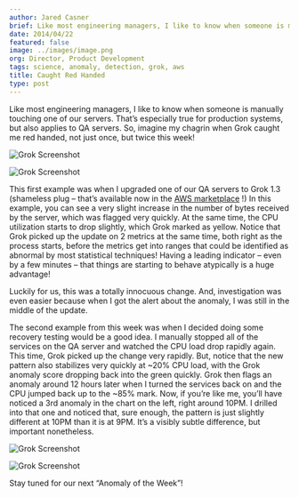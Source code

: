 ```yaml
---
author: Jared Casner
brief: Like most engineering managers, I like to know when someone is manually touching one of our servers. That’s especially true for production systems, but also
date: 2014/04/22
featured: false
image: ../images/image.png
org: Director, Product Development
tags: science, anomaly, detection, grok, aws
title: Caught Red Handed
type: post
---
```


Like most engineering managers, I like to know when someone is manually touching
one of our servers.  That’s especially true for production systems, but also
applies to QA servers.  So, imagine my chagrin when Grok caught me red handed,
not just once, but twice this week!

![Grok Screenshot](../images/1.png "Grok Screenshot")

![Grok Screenshot](../images/2.png "Grok Screenshot")

This first example was when I upgraded one of our QA servers to Grok 1.3
(shameless plug – that’s available now in the [AWS marketplace](/grok/#get) !)
In this example, you can see a very slight increase in the number of bytes
received by the server, which was flagged very quickly.  At the same time, the
CPU utilization starts to drop slightly, which Grok marked as yellow. Notice
that Grok picked up the update on 2 metrics at the same time, both right as the
process starts, before the metrics get into ranges that could be identified as
abnormal by most statistical techniques!  Having a leading indicator – even by a
few minutes – that things are starting to behave atypically is a huge advantage!

Luckily for us, this was a totally innocuous change.  And, investigation was
even easier because when I got the alert about the anomaly, I was still in the
middle of the update.

The second example from this week was when I decided doing some recovery testing
would be a good idea.  I manually stopped all of the services on the QA server
and watched the CPU load drop rapidly again.  This time, Grok picked up the
change very rapidly.  But, notice that the new pattern also stabilizes very
quickly at ~20% CPU load, with the Grok anomaly score dropping back into the
green quickly.  Grok then flags an anomaly around 12 hours later when I turned
the services back on and the CPU jumped back up to the ~85% mark.  Now, if
you’re like me, you’ll have noticed a 3rd anomaly in the chart on the left,
right around 10PM.  I drilled into that one and noticed that, sure enough, the
pattern is just slightly different at 10PM than it is at 9PM.  It’s a visibly
subtle difference, but important nonetheless.

![Grok Screenshot](../images/3.png "Grok Screenshot")

![Grok Screenshot](../images/4.png "Grok Screenshot")

Stay tuned for our next “Anomaly of the Week”!
